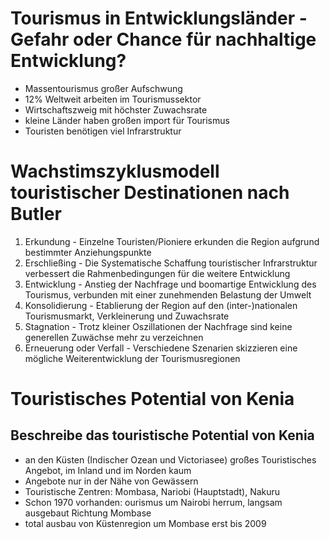 # Tourismus in Entwicklungsländer - Gefahr oder Chance für nachhaltige Entwicklung?

- Massentourismus großer Aufschwung
- 12% Weltweit arbeiten im Tourismussektor
- Wirtschaftszweig mit höchster Zuwachsrate
- kleine Länder haben großen import für Tourismus
- Touristen benötigen viel Infrarstruktur

# Wachstimszyklusmodell touristischer Destinationen nach Butler

1. Erkundung - Einzelne Touristen/Pioniere erkunden die Region aufgrund bestimmter Anziehungspunkte
2. Erschließing - Die Systematische Schaffung touristischer Infrarstruktur verbessert die Rahmenbedingungen für die weitere Entwicklung
3. Entwicklung - Anstieg der Nachfrage und boomartige Entwicklung des Tourismus, verbunden mit einer zunehmenden Belastung der Umwelt
4. Konsolidierung - Etablierung der Region auf den (inter-)nationalen Tourismusmarkt, Verkleinerung und Zuwachsrate
5. Stagnation - Trotz kleiner Oszillationen der Nachfrage sind keine generellen Zuwächse mehr zu verzeichnen
6. Erneuerung oder Verfall - Verschiedene Szenarien skizzieren eine mögliche Weiterentwicklung der Tourismusregionen

# Touristisches Potential von Kenia
## Beschreibe das touristische Potential von Kenia

- an den Küsten (Indischer Ozean und Victoriasee) großes Touristisches Angebot, im Inland und im Norden kaum 
- Angebote nur in der Nähe von Gewässern
- Touristische Zentren: Mombasa, Nariobi (Hauptstadt), Nakuru
- Schon 1970 vorhanden: ourismus um Nairobi herrum, langsam ausgebaut Richtung Mombase
- total ausbau von Küstenregion um Mombase erst bis 2009 